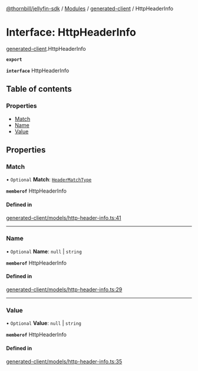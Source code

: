 [@thornbill/jellyfin-sdk](../README.md) / [Modules](../modules.md) / [generated-client](../modules/generated_client.md) / HttpHeaderInfo

# Interface: HttpHeaderInfo

[generated-client](../modules/generated_client.md).HttpHeaderInfo

**`export`**

**`interface`** HttpHeaderInfo

## Table of contents

### Properties

- [Match](generated_client.HttpHeaderInfo.md#match)
- [Name](generated_client.HttpHeaderInfo.md#name)
- [Value](generated_client.HttpHeaderInfo.md#value)

## Properties

### Match

• `Optional` **Match**: [`HeaderMatchType`](../enums/generated_client.HeaderMatchType.md)

**`memberof`** HttpHeaderInfo

#### Defined in

[generated-client/models/http-header-info.ts:41](https://github.com/thornbill/jellyfin-sdk-typescript/blob/c65c42e/src/generated-client/models/http-header-info.ts#L41)

___

### Name

• `Optional` **Name**: ``null`` \| `string`

**`memberof`** HttpHeaderInfo

#### Defined in

[generated-client/models/http-header-info.ts:29](https://github.com/thornbill/jellyfin-sdk-typescript/blob/c65c42e/src/generated-client/models/http-header-info.ts#L29)

___

### Value

• `Optional` **Value**: ``null`` \| `string`

**`memberof`** HttpHeaderInfo

#### Defined in

[generated-client/models/http-header-info.ts:35](https://github.com/thornbill/jellyfin-sdk-typescript/blob/c65c42e/src/generated-client/models/http-header-info.ts#L35)
